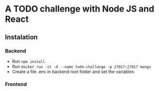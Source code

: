 # A TODO challenge with Node JS and React

## Instalation

### Backend
* Run `npm install`
* Run `docker run -it -d --name todo-challenge -p 27017:27017 mongo`
* Create a file .env in backend root folder and set the variables



### Frontend
